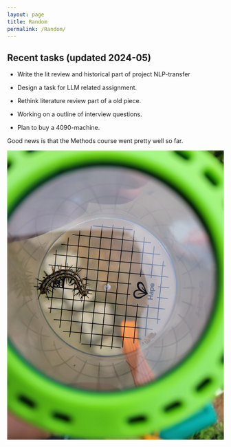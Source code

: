 ```yaml
---
layout: page
title: Random
permalink: /Random/
---
```


## Recent tasks (updated 2024-05)

- Write the lit review and historical part of project NLP-transfer

- Design a task for LLM related assignment.

- Rethink literature review part of a old piece.

- Working on a outline of interview questions.

- Plan to buy a 4090-machine.

Good news is that the Methods course went pretty well so far.

![](/_pics/cata.jpg)